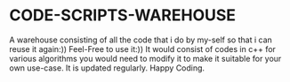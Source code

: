 # CODE-SCRIPTS-WAREHOUSE
A warehouse consisting of all the code that i do by my-self so that i can reuse it again:))
Feel-Free to use it:))
It would consist of codes in c++ for various algorithms you would need to modify it to make it suitable for your own use-case.
It is updated regularly.
Happy Coding.

